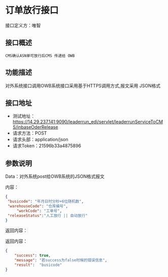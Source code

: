 # 订单放行接口

接口定义方：唯智

## 接口概述

    CMS确认ASN单可放行后CMS 传递给 OWB

## 功能描述

  对外系统接口调用OWB系统接口采用基于HTTPS调用方式,报文采用 JSON格式
  
## 接口地址  
  
  * 测试地址：https://14.29.237.141:9090/leaderrun_edi/servlet/leaderrunServiceToCMS/inbaseOderRelease
  * 请求方法：POST
  * 请求头部：application/json
  * 请求Token：21596b33a4875896
  
 
## 参数说明
  
  Data：对外系统post给OWB系统的JSON格式报文 
  
    
  内容：
   ```json
{
	"busicode": "年月日时分秒+6位随机数",
	"warehouseCode": "仓库编号",
        "workCode": "工单号",
	"releaseStatus":"人工放行 || 自动放行"
}
```
      	 
返回内容：

返回内容：

```json
{
    "success": true,
    "message": "若success为false时候的错误信息",
    "result":  "busicode"
}
```
